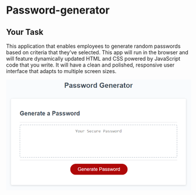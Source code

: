 # Password-generator
 

## Your Task

This  application that enables employees to generate random passwords based on criteria that they’ve selected. This app will run in the browser and will feature dynamically updated HTML and CSS powered by JavaScript code that you write. It will have a clean and polished, responsive user interface that adapts to multiple screen sizes.


![](Assets/img/03-javascript-homework-demo.png)
